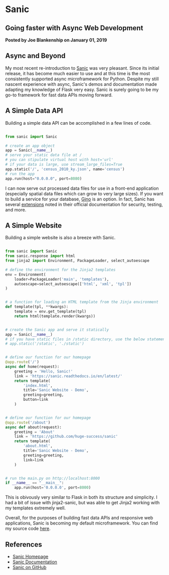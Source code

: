 # Sanic

## Going faster with Async Web Development

**Posted by Joe Blankenship on January 01, 2019**

## Async and Beyond

My most recent re-introduction to [Sanic](https://sanicframework.org/ "https://sanicframework.org/") was very pleasant. Since its initial release, it has become much easier to use and at this time is the most consistently supported async microframework for Python. Despite my still nascent experience with async, Sanic's demos and documentation made adapting my knowledge of Flask very easy. Sanic is surely going to be my go-to framework for fast data APIs moving forward.

## A Simple Data API

Building a simple data API can be accomplished in a few lines of code.

```python

from sanic import Sanic

# create an app object
app = Sanic(__name__)
# serve your static data file at /
# you can stipulate virtual host with host='url'
# if your data is large, use stream_large_files=True
app.static('/', 'census_2010_ky.json', name='census')
# run the app
app.run(host="0.0.0.0", port=8080)

```

I can now serve out processed data files for use in a front-end application (especially spatial data files which can grow to very large sizes). If you want to build a service for your database, [Gino](https://github.com/fantix/gino "https://github.com/fantix/gino") is an option. In fact, Sanic has several [extensions](https://sanic.readthedocs.io/en/latest/sanic/extensions.html "https://sanic.readthedocs.io/en/latest/sanic/extensions.html") noted in their official documentation for security, testing, and more.

## A Simple Website

Building a simple website is also a breeze with Sanic.

```python

from sanic import Sanic
from sanic.response import html
from jinja2 import Environment, PackageLoader, select_autoescape

# define the environment for the Jinja2 templates
env = Environment(
    loader=PackageLoader('main', 'templates'),
    autoescape=select_autoescape(['html', 'xml', 'tpl'])
)


# a function for loading an HTML template from the Jinja environment
def template(tpl, **kwargs):
    template = env.get_template(tpl)
    return html(template.render(kwargs))


# create the Sanic app and serve it statically
app = Sanic(__name__)
# if you have static files in /static directory, use the below statement
# app.static('/static', './static')


# define our function for our homepage
@app.route('/')
async def home(request):
    greeting = 'Hello, Sanic!'
    link = 'https://sanic.readthedocs.io/en/latest/'
    return template(
        'index.html',
        title='Sanic Website - Demo',
        greeting=greeting,
        button=link
    )


# define our function for our homepage
@app.route('/about')
async def about(request):
    greeting = 'About'
    link = 'https://github.com/huge-success/sanic'
    return template(
        'about.html',
        title='Sanic Website - Demo',
        greeting=greeting,
        link=link
    )


# run the main.py on http://localhost:8000
if __name__ == "__main__":
    app.run(host='0.0.0.0', port=8000)

```

This is obivously very similar to Flask in both its structure and simplicity. I had a bit of issue with jinja2-sanic, but was able to get Jinja2 working with my templates extremely well.

Overall, for the purposes of building fast data APIs and responsive web applications, Sanic is becoming my default microframework. You can find my source code [here](https://github.com/joeblankenship1/homepage_sanic "https://github.com/joeblankenship1/homepage_sanic").

## References

* [Sanic Homepage](https://sanicframework.org/ "https://sanicframework.org/")  
* [Sanic Documentation](https://sanic.readthedocs.io/en/latest/ "https://sanic.readthedocs.io/en/latest/")  
* [Sanic on GitHub](https://github.com/huge-success/sanic "https://github.com/huge-success/sanic")  

